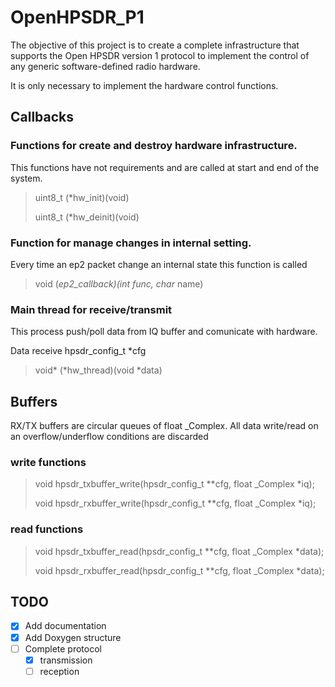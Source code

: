 # OpenHPSDR_P1
The objective of this project is to create a complete infrastructure that supports the Open HPSDR version 1 protocol to implement the control of any generic software-defined radio hardware.

It is only necessary to implement the hardware control functions.

## Callbacks

### Functions for create and destroy hardware infrastructure.

This functions have not requirements and are called at start and end of the system.

> uint8_t (*hw_init)(void)
>
> uint8_t (*hw_deinit)(void)

### Function for manage changes in internal setting.

Every time an ep2 packet change an internal state this function is called

> void (*ep2_callback)(int func, char* name)

### Main thread for receive/transmit

This process push/poll data from IQ buffer and comunicate with hardware.

Data receive hpsdr_config_t *cfg

> void* (*hw_thread)(void *data)

## Buffers

RX/TX buffers are circular queues of float _Complex. All data write/read on an overflow/underflow conditions are discarded

### write functions

> void hpsdr_txbuffer_write(hpsdr_config_t **cfg, float _Complex *iq);
>
> void hpsdr_rxbuffer_write(hpsdr_config_t **cfg, float _Complex *iq);

### read functions

> void hpsdr_txbuffer_read(hpsdr_config_t **cfg, float _Complex *data);
>
> void hpsdr_rxbuffer_read(hpsdr_config_t **cfg, float _Complex *data);

## TODO
* [x] Add documentation
* [x] Add Doxygen structure
* [ ] Complete protocol
   * [x] transmission
   * [ ] reception
